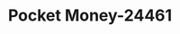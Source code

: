 ---
f_zip-code: 38852
f_state-code: MS
title: Pocket Money-24461
f_phone: 662-424-9919
f_city-only: Iuka
f_address: 611 Constitution Dr Iuka
f_location-unique-id: '24461'
slug: pocket-money-24461
updated-on: '2024-05-30T13:46:58.046Z'
created-on: '2024-05-30T13:36:59.803Z'
published-on: '2024-05-30T13:54:32.469Z'
f_city-state: cms/city/iuka-ms.md
f_company: cms/company/pocket-money.md
f_state: cms/state/mississippi.md
layout: '[payday-loan].html'
tags: payday-loan
---